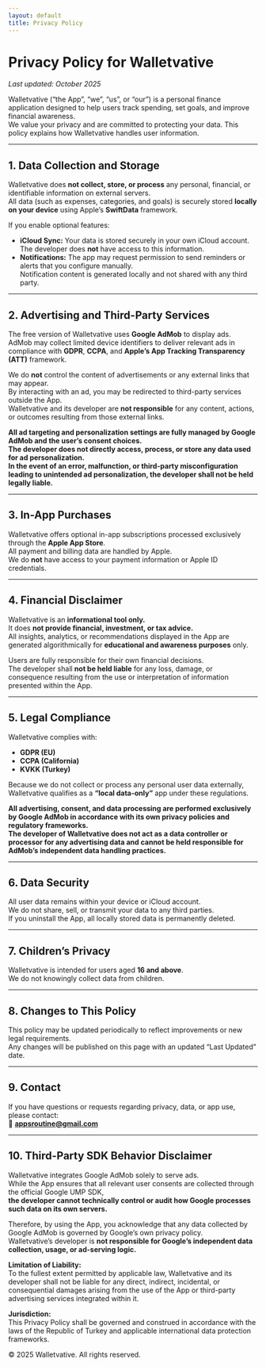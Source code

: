 ```yaml
---
layout: default
title: Privacy Policy
---
```


# Privacy Policy for Walletvative

_Last updated: October 2025_

Walletvative (“the App”, “we”, “us”, or “our”) is a personal finance application designed to help users track spending, set goals, and improve financial awareness.  
We value your privacy and are committed to protecting your data. This policy explains how Walletvative handles user information.

---

## 1. Data Collection and Storage
Walletvative does **not collect, store, or process** any personal, financial, or identifiable information on external servers.  
All data (such as expenses, categories, and goals) is securely stored **locally on your device** using Apple’s **SwiftData** framework.

If you enable optional features:
- **iCloud Sync:** Your data is stored securely in your own iCloud account.  
  The developer does **not** have access to this information.
- **Notifications:** The app may request permission to send reminders or alerts that you configure manually.  
  Notification content is generated locally and not shared with any third party.

---

## 2. Advertising and Third-Party Services
The free version of Walletvative uses **Google AdMob** to display ads.  
AdMob may collect limited device identifiers to deliver relevant ads in compliance with **GDPR**, **CCPA**, and **Apple’s App Tracking Transparency (ATT)** framework.

We do **not** control the content of advertisements or any external links that may appear.  
By interacting with an ad, you may be redirected to third-party services outside the App.  
Walletvative and its developer are **not responsible** for any content, actions, or outcomes resulting from those external links.

**All ad targeting and personalization settings are fully managed by Google AdMob and the user’s consent choices.**  
**The developer does not directly access, process, or store any data used for ad personalization.**  
**In the event of an error, malfunction, or third-party misconfiguration leading to unintended ad personalization, the developer shall not be held legally liable.**

---

## 3. In-App Purchases
Walletvative offers optional in-app subscriptions processed exclusively through the **Apple App Store**.  
All payment and billing data are handled by Apple.  
We do **not** have access to your payment information or Apple ID credentials.

---

## 4. Financial Disclaimer
Walletvative is an **informational tool only.**  
It does **not provide financial, investment, or tax advice.**  
All insights, analytics, or recommendations displayed in the App are generated algorithmically for **educational and awareness purposes** only.

Users are fully responsible for their own financial decisions.  
The developer shall **not be held liable** for any loss, damage, or consequence resulting from the use or interpretation of information presented within the App.

---

## 5. Legal Compliance
Walletvative complies with:
- **GDPR (EU)**
- **CCPA (California)**
- **KVKK (Turkey)**

Because we do not collect or process any personal user data externally, Walletvative qualifies as a **“local data-only”** app under these regulations.

**All advertising, consent, and data processing are performed exclusively by Google AdMob in accordance with its own privacy policies and regulatory frameworks.**  
**The developer of Walletvative does not act as a data controller or processor for any advertising data and cannot be held responsible for AdMob’s independent data handling practices.**

---

## 6. Data Security
All user data remains within your device or iCloud account.  
We do not share, sell, or transmit your data to any third parties.  
If you uninstall the App, all locally stored data is permanently deleted.

---

## 7. Children’s Privacy
Walletvative is intended for users aged **16 and above**.  
We do not knowingly collect data from children.

---

## 8. Changes to This Policy
This policy may be updated periodically to reflect improvements or new legal requirements.  
Any changes will be published on this page with an updated “Last Updated” date.

---

## 9. Contact
If you have questions or requests regarding privacy, data, or app use, please contact:  
📧 **appsroutine@gmail.com**

---

## 10. Third-Party SDK Behavior Disclaimer
Walletvative integrates Google AdMob solely to serve ads.  
While the App ensures that all relevant user consents are collected through the official Google UMP SDK,  
**the developer cannot technically control or audit how Google processes such data on its own servers.**

Therefore, by using the App, you acknowledge that any data collected by Google AdMob is governed by Google’s own privacy policy.  
Walletvative’s developer is **not responsible for Google’s independent data collection, usage, or ad-serving logic.**

**Limitation of Liability:**  
To the fullest extent permitted by applicable law, Walletvative and its developer shall not be liable for any direct, indirect, incidental, or consequential damages arising from the use of the App or third-party advertising services integrated within it.

**Jurisdiction:**  
This Privacy Policy shall be governed and construed in accordance with the laws of the Republic of Turkey and applicable international data protection frameworks.

© 2025 Walletvative. All rights reserved.  

